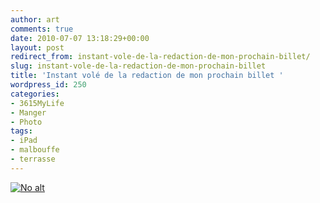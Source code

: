 ```yaml
---
author: art
comments: true
date: 2010-07-07 13:18:29+00:00
layout: post
redirect_from: instant-vole-de-la-redaction-de-mon-prochain-billet/
slug: instant-vole-de-la-redaction-de-mon-prochain-billet
title: 'Instant volé de la redaction de mon prochain billet '
wordpress_id: 250
categories:
- 3615MyLife
- Manger
- Photo
tags:
- iPad
- malbouffe
- terrasse
---
```


<a href="https://static.irz.fr/2010/07/l_2592_1936_B046EFB6-6657-4D1C-9899-9B4B8A7BA78A.jpeg"><img alt="No alt" data-src="https://static.irz.fr/2010/07/l_2592_1936_B046EFB6-6657-4D1C-9899-9B4B8A7BA78A.jpeg" src="https://static.irz.fr/thumb.php?size=<100&crop=0&src=https://static.irz.fr/2010/07/l_2592_1936_B046EFB6-6657-4D1C-9899-9B4B8A7BA78A.jpeg" /></a>
